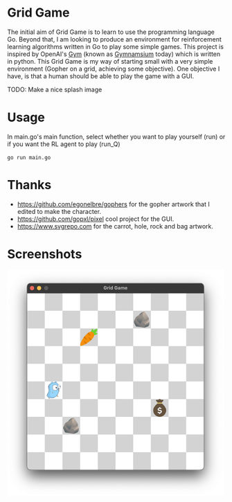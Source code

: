 # Grid Game

The initial aim of Grid Game is to learn to use the programming language Go. Beyond that, I am looking to produce an environment for reinforcement learning algorithms written in Go to play some simple games. This project is inspired by OpenAI's [Gym](https://github.com/openai/gym) (known as [Gymnamsium](https://github.com/Farama-Foundation/Gymnasium) today) which is written in python. This Grid Game is my way of starting small with a very simple environment (Gopher on a grid, achieving some objective). One objective I have, is that a human should be able to play the game with a GUI.

TODO: Make a nice splash image

# Usage

In main.go's main function, select whether you want to play yourself (run) or if you want the RL agent to play (run_Q)

```
go run main.go
```

# Thanks
- https://github.com/egonelbre/gophers for the gopher artwork that I edited to make the character.
- https://github.com/gopxl/pixel cool project for the GUI.
- https://www.svgrepo.com for the carrot, hole, rock and bag artwork.

# Screenshots
<img src="https://github.com/jgs377/go-grid-game/blob/main/assets/Screenshot2.png?raw=true" width="500" />
